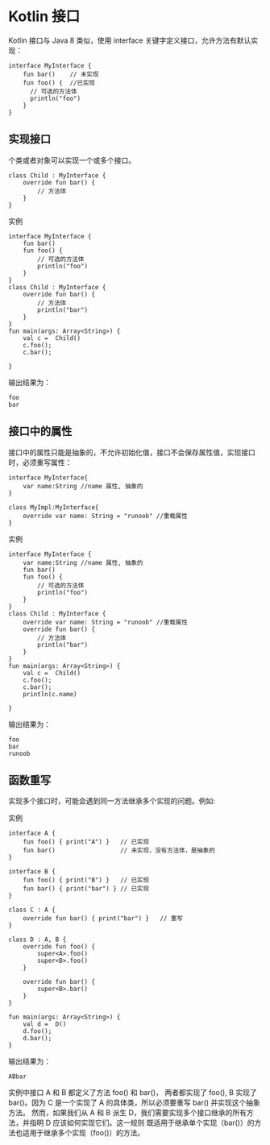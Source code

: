 # Kotlin 接口
Kotlin 接口与 Java 8 类似，使用 interface 关键字定义接口，允许方法有默认实现：

	interface MyInterface {
	    fun bar()    // 未实现
	    fun foo() {  //已实现
	      // 可选的方法体
	      println("foo")
	    }
	}

## 实现接口

个类或者对象可以实现一个或多个接口。

	class Child : MyInterface {
	    override fun bar() {
	        // 方法体
	    }
	}

实例

	interface MyInterface {
	    fun bar()
	    fun foo() {
	        // 可选的方法体
	        println("foo")
	    }
	}
	class Child : MyInterface {
	    override fun bar() {
	        // 方法体
	        println("bar")
	    }
	}
	fun main(args: Array<String>) {
	    val c =  Child()
	    c.foo();
	    c.bar();
	 
	}

输出结果为：

	foo
	bar

## 接口中的属性

接口中的属性只能是抽象的，不允许初始化值，接口不会保存属性值，实现接口时，必须重写属性：

	interface MyInterface{
	    var name:String //name 属性, 抽象的
	}
	 
	class MyImpl:MyInterface{
	    override var name: String = "runoob" //重载属性
	}

实例

	interface MyInterface {
	    var name:String //name 属性, 抽象的
	    fun bar()
	    fun foo() {
	        // 可选的方法体
	        println("foo")
	    }
	}
	class Child : MyInterface {
	    override var name: String = "runoob" //重载属性
	    override fun bar() {
	        // 方法体
	        println("bar")
	    }
	}
	fun main(args: Array<String>) {
	    val c =  Child()
	    c.foo();
	    c.bar();
	    println(c.name)
	 
	}

输出结果为：

	foo
	bar
	runoob

## 函数重写

实现多个接口时，可能会遇到同一方法继承多个实现的问题。例如:

实例
	
	interface A {
	    fun foo() { print("A") }   // 已实现
	    fun bar()                  // 未实现，没有方法体，是抽象的
	}
	 
	interface B {
	    fun foo() { print("B") }   // 已实现
	    fun bar() { print("bar") } // 已实现
	}
	 
	class C : A {
	    override fun bar() { print("bar") }   // 重写
	}
	 
	class D : A, B {
	    override fun foo() {
	        super<A>.foo()
	        super<B>.foo()
	    }
	 
	    override fun bar() {
	        super<B>.bar()
	    }
	}
 
	fun main(args: Array<String>) {
	    val d =  D()
	    d.foo();
	    d.bar();
	}

输出结果为：

	ABbar

实例中接口 A 和 B 都定义了方法 foo() 和 bar()， 两者都实现了 foo(), B 实现了 bar()。因为 C 是一个实现了 A 的具体类，所以必须要重写 bar() 并实现这个抽象方法。
然而，如果我们从 A 和 B 派生 D，我们需要实现多个接口继承的所有方法，并指明 D 应该如何实现它们。这一规则 既适用于继承单个实现（bar()）的方法也适用于继承多个实现（foo()）的方法。